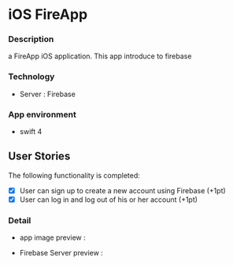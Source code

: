 # iOS FireApp

### Description 
a FireApp iOS application. This app introduce to firebase

### Technology
- Server : Firebase

### App environment 
- swift 4

## User Stories

The following functionality is completed:

- [X] User can sign up to create a new account using Firebase (+1pt)
- [X] User can log in and log out of his or her account (+1pt)

### Detail

- app image preview :



- Firebase Server preview :










